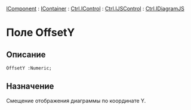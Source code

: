 ﻿---
Link: .Ctrl.IDiagramJS.@OffsetY
---

[IComponent](topic:Com.Custom.ComClasses.IComponent.Default) :
[IContainer](topic:Com.Custom.ComClasses.IContainer.Default) :
[Ctrl.IControl](topic:Com.Custom.ComClasses.Ctrl.IControl.Default) :
[Ctrl.IJSControl](topic:Com.Custom.ComClasses.Ctrl.IJSControl.Default) :
[Ctrl.IDiagramJS](Default)

# Поле OffsetY

## Описание

    OffsetY :Numeric;

## Назначение

Смещение отображения диаграммы по координате Y.


